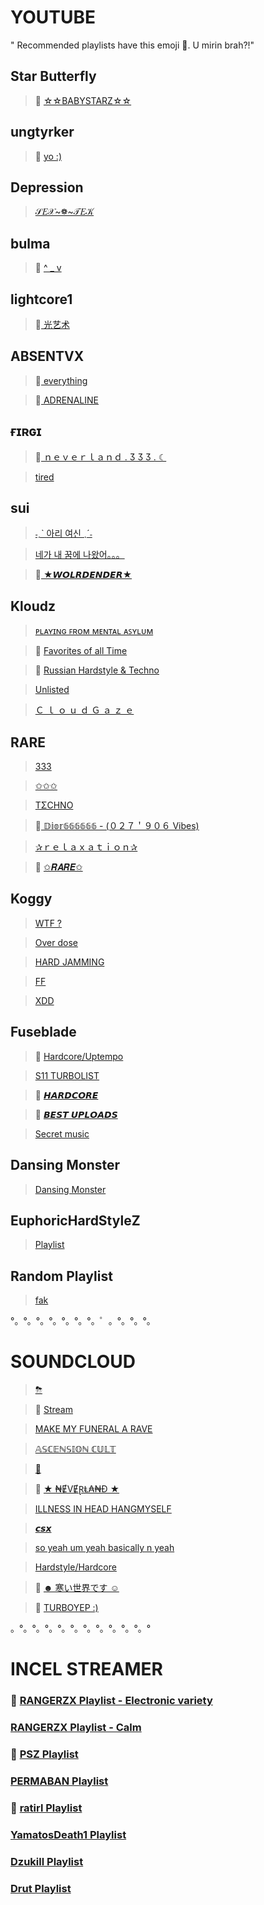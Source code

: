 #  YOUTUBE
" Recommended playlists have this emoji 🌺. U mirin brah?!"

## Star Butterfly
> 🌺 [☆☆BABYSTARZ☆☆](https://youtube.com/playlist?list=PLOIVjznzkF6g8xSgS5JWDYBQeeJBTBWRc)

## ungtyrker
> 🌺 [yo :)](https://youtube.com/playlist?list=PLBUKAh5mLY_5dDxbX9h7miUIG0sMqL4_W)

## Depression
> [𝒮𝐸𝒳~❁~𝒯𝐸𝒦](https://youtube.com/playlist?list=PLTwLDJl0Tns0W7HUtdBxFdOWnOXtwkw5l)

## bulma
> 🌺 [^ _ v](https://youtube.com/playlist?list=PLRTmPyJoUCsilhMsxQrf2gsZkc4l6yCWa)

## lightcore1
> 🌺[ 光艺术](https://youtube.com/playlist?list=PLkPdrjrOokC9WYn9BMVe-JdcizBU2I7Sg)

## ABSENTVX
> 🌺[ everything](https://youtube.com/playlist?list=PLjO4NiJjMje92A4E740FqD-Wql_rsWBDL)

> 🌺[ ADRENALINE](https://youtube.com/playlist?list=PLjO4NiJjMje8PRP55zvq02ddl3p27MafM)

## ғɪʀɢɪ
> 🌺[ ｎｅｖｅｒｌａｎｄ . Ӡ Ӡ Ӡ . ☾](https://youtube.com/playlist?list=PLdIDJawYJSxWzXIJV1WmOvV20ZU5ye2LJ)

> [tired](https://youtube.com/playlist?list=PLdIDJawYJSxVyTuflOiKIxVfczb6h5SFA)

## sui
> [˗ˏˋ 아리 여신 ˎˊ˗](https://youtube.com/playlist?list=PLV4HFv-t4bKCwa_VyHwww2ApDT0nO9uIG)

> [네가 내 꿈에 나왔어。。。](https://youtube.com/playlist?list=PLV4HFv-t4bKBSEr7QB0itf8uXCclFQJjE)

> 🌺[ ★𝙒𝙊𝙇𝙍𝘿𝙀𝙉𝘿𝙀𝙍★](https://youtube.com/playlist?list=PLV4HFv-t4bKCcVj0QSQk1D-cOiK38Nn0Q)

## Kloudz
> [ᴘʟᴀʏɪɴɢ ꜰʀᴏᴍ ᴍᴇɴᴛᴀʟ ᴀꜱʏʟᴜᴍ](https://youtube.com/playlist?list=PLBTAY2snT7uEdYK9uH8E1nFKYH_Gx7lWV)

> 🌺 [Favorites of all Time](https://youtube.com/playlist?list=PLBTAY2snT7uHz3X5mkxQNMphXu2EvsvpV)

> 🌺 [Russian Hardstyle & Techno](https://youtube.com/playlist?list=PLBTAY2snT7uHgzbKYWD58F-FrOthRpcxW)

> [Unlisted](https://youtube.com/playlist?list=PLdIDJawYJSxWzXIJV1WmOvV20ZU5ye2LJ)

> [Ｃ ｌ ｏ ｕ ｄ Ｇ ａ ｚ ｅ](https://youtube.com/playlist?list=PLBTAY2snT7uHPM87CB0DLXbrjdY9CjbDf)

## RARE
> [333](https://youtube.com/playlist?list=PLs_wM-ic2GW-WaX4KsnB2a5dsk8zFG0sZ)

> [✩✩✩](https://youtube.com/playlist?list=PLs_wM-ic2GW_QeX-MZ_jeZFmFWkcd_w-T)

> [TΣCHNO](https://youtube.com/playlist?list=PLs_wM-ic2GW92EZYgOxnUzxsYjdzod1aC)

> 🌺[ 𝔻𝕚𝕠𝕣𝟞𝟞𝟞𝟞𝟞𝟞 - (０２７＇９０６ Vibes)](https://youtube.com/playlist?list=PLs_wM-ic2GW85MdfLtA_MHK6eyknu8kSf)

> [✰ｒｅｌａｘａｔｉｏｎ✰](https://youtube.com/playlist?list=PLs_wM-ic2GW_0mTLOx2NjC0hImG4DPsUw)

> 🌺 [✩𝑹𝑨𝑹𝑬✩](https://youtube.com/playlist?list=PLs_wM-ic2GW9ipwr2K0D_mACHxEIJzD44)

## Koggy
> [WTF ?](https://www.youtube.com/playlist?list=PLwjILfFA1jP2InReBHJ-U1PVxI8DibjiC)

> [Over dose](https://www.youtube.com/playlist?list=PLwjILfFA1jP1l46JmKQn1TpQz-I3flQSI)

> [HARD JAMMING](https://youtube.com/playlist?list=PLwjILfFA1jP24o-lM7cLUBWlV4TIPyShK)

> [FF](https://www.youtube.com/playlist?list=PLA2s-eFmg8zi264o399Yq65YS8ZJXhwCH)

> [XDD](https://youtube.com/playlist?list=PLL3FeXm4eFvD2Xl5xM4wSY4z8Z9X9RHWY)

## Fuseblade
> 🌺 [Hardcore/Uptempo](https://youtube.com/playlist?list=PLd1lRhpxu6ETL-4T8Op6NWdlZvKGKRqPL)

> [S11 TURBOLIST](https://youtube.com/playlist?list=PLd1lRhpxu6EQWSUZmrkjd0T8nHtPajTM_)

> 🌺 [𝙃𝘼𝙍𝘿𝘾𝙊𝙍𝙀](https://youtube.com/playlist?list=PLd1lRhpxu6ESgWFirlE7R_g4bncuctQpu)

> 🌺 [𝘽𝙀𝙎𝙏 𝙐𝙋𝙇𝙊𝘼𝘿𝙎](https://youtube.com/playlist?list=PLd1lRhpxu6EQiPvQfmViWROKWeCGerFpt)

> [Secret music](https://youtube.com/playlist?list=PLd1lRhpxu6)

## Dansing Monster
> [Dansing Monster](https://youtube.com/playlist?list=PLnyLLWouN3xW2BVuT4cNAva--XjcjG7VL)

## EuphoricHardStyleZ
> [Playlist](https://www.youtube.com/user/EuphoricHardStyleZ/playlists)

## Random Playlist
> [fak](https://youtube.com/playlist?list=PLI2Y-84_0CjVOAufzyqHMT51BzE1Vy68E)

°。°。°。°。°。°。°。゜。°。°。°。
# SOUNDCLOUD
> [⛈](https://soundcloud.com/ext-cookiez/sets/osee16sv0r13?si=ac5b22bad71f47b6a632c9cded3d0e49)

> 🌺 [Stream](https://soundcloud.com/ext-cookiez/sets/stream?si=d8e536148cad474a9a93d1084e1b23f3)

> [MAKE MY FUNERAL A RAVE](https://soundcloud.com/ext-cookiez/sets/make-my-funeral-a-rave?si=55621e70356a4735bbe0296a2ce88aec)

> [𝔸𝕊ℂ𝔼ℕ𝕊𝕀𝕆ℕ ℂ𝕌𝕃𝕋](https://soundcloud.com/anguish333/sets/ascension-cult?si=fd683ae54ece4b57b52a8ac759ea4b59)

> [🥶](https://soundcloud.com/pihee/sets/reggeli?si=346c1f7ee1da4399bf97c7422a85ae00)

> 🌺 [★ ₦ɆVɆⱤⱠ₳₦Đ ★](https://soundcloud.com/user-17871223/sets/neverland?si=b9a4e949efe843beb60568055731b515)

> [ILLNESS IN HEAD HANGMYSELF](https://soundcloud.com/perma-ban/sets/illness-in-head-hangmyself?si=be9eeda485a2439eadfd07885392807b)

> [𝙘𝙨𝙭](https://soundcloud.com/csx607/sets/csx?si=805b608bb6874653bdd68e08634f4648)

> [so yeah um yeah basically n yeah](https://soundcloud.com/user-256949938-731307846/sets/k-r-a-k-e-n-k-i-t-t-e-n?si=8b18a95f9a594c01b7ae790016502093)

> [Hardstyle/Hardcore](https://soundcloud.com/905360989/sets/hardstyle?si=7572aaed61b749848b41cf8653df9335)

> 🌺 [☻ 寒い世界です ☺](https://soundcloud.com/puwen/sets/h4h4?si=c0fd41ac46794b68819da5d11eec03cb)

> 🌺 [TURBOYEP :)](https://soundcloud.com/jennan-pogi/sets/nigga-gaming?si=5dda7fa7c60b4bc7820ab4efa232bdec)

。°。°。°。°。°。°。°。°。°。°。°

# INCEL STREAMER
### 🌺 [RANGERZX Playlist - Electronic variety](https://youtube.com/playlist?list=PLKuoegqr5HTlMAJjMF1y80GWf5nH77kD8)

### [RANGERZX Playlist - Calm](https://youtube.com/playlist?list=PLKuoegqr5HTlCaaXkGEcHFNd4FZsVhRHc)

### 🌺 [PSZ Playlist](https://youtube.com/playlist?list=PLOJH4fJ3_716A0WHi1wTNDi4yaGuT2Ma0)

### [PERMABAN Playlist](https://youtube.com/playlist?list=PLZW5bl8Qpvk0yx0w9cNoRUtdm8zKuZIqy)

### 🌺 [ratirl Playlist](https://youtube.com/playlist?list=PLy6N_9yB8Qwy6LL0J7zLUyW8XNX-BPeDl)

### [YamatosDeath1 Playlist](https://youtube.com/playlist?list=PLK60xqOiftyBLpxUAabDa5-C03aWCDw3T)

### [Dzukill Playlist](https://youtube.com/playlist?list=PLUBIsOBogkUT_1PNTkky5xPPyzGwwiwUx)

### [Drut Playlist](https://youtube.com/playlist?list=PLN7UHh1rYr4jNMyZQKlWOUuc5RyUlSt49)
